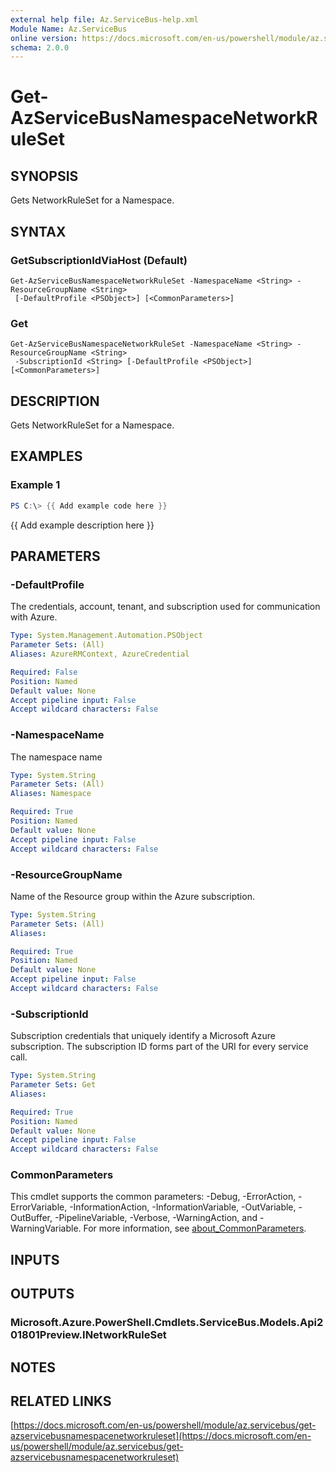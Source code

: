 ```yaml
---
external help file: Az.ServiceBus-help.xml
Module Name: Az.ServiceBus
online version: https://docs.microsoft.com/en-us/powershell/module/az.servicebus/get-azservicebusnamespacenetworkruleset
schema: 2.0.0
---
```


# Get-AzServiceBusNamespaceNetworkRuleSet

## SYNOPSIS
Gets NetworkRuleSet for a Namespace.

## SYNTAX

### GetSubscriptionIdViaHost (Default)
```
Get-AzServiceBusNamespaceNetworkRuleSet -NamespaceName <String> -ResourceGroupName <String>
 [-DefaultProfile <PSObject>] [<CommonParameters>]
```

### Get
```
Get-AzServiceBusNamespaceNetworkRuleSet -NamespaceName <String> -ResourceGroupName <String>
 -SubscriptionId <String> [-DefaultProfile <PSObject>] [<CommonParameters>]
```

## DESCRIPTION
Gets NetworkRuleSet for a Namespace.

## EXAMPLES

### Example 1
```powershell
PS C:\> {{ Add example code here }}
```

{{ Add example description here }}

## PARAMETERS

### -DefaultProfile
The credentials, account, tenant, and subscription used for communication with Azure.

```yaml
Type: System.Management.Automation.PSObject
Parameter Sets: (All)
Aliases: AzureRMContext, AzureCredential

Required: False
Position: Named
Default value: None
Accept pipeline input: False
Accept wildcard characters: False
```

### -NamespaceName
The namespace name

```yaml
Type: System.String
Parameter Sets: (All)
Aliases: Namespace

Required: True
Position: Named
Default value: None
Accept pipeline input: False
Accept wildcard characters: False
```

### -ResourceGroupName
Name of the Resource group within the Azure subscription.

```yaml
Type: System.String
Parameter Sets: (All)
Aliases:

Required: True
Position: Named
Default value: None
Accept pipeline input: False
Accept wildcard characters: False
```

### -SubscriptionId
Subscription credentials that uniquely identify a Microsoft Azure subscription.
The subscription ID forms part of the URI for every service call.

```yaml
Type: System.String
Parameter Sets: Get
Aliases:

Required: True
Position: Named
Default value: None
Accept pipeline input: False
Accept wildcard characters: False
```

### CommonParameters
This cmdlet supports the common parameters: -Debug, -ErrorAction, -ErrorVariable, -InformationAction, -InformationVariable, -OutVariable, -OutBuffer, -PipelineVariable, -Verbose, -WarningAction, and -WarningVariable. For more information, see [about_CommonParameters](http://go.microsoft.com/fwlink/?LinkID=113216).

## INPUTS

## OUTPUTS

### Microsoft.Azure.PowerShell.Cmdlets.ServiceBus.Models.Api201801Preview.INetworkRuleSet
## NOTES

## RELATED LINKS

[https://docs.microsoft.com/en-us/powershell/module/az.servicebus/get-azservicebusnamespacenetworkruleset](https://docs.microsoft.com/en-us/powershell/module/az.servicebus/get-azservicebusnamespacenetworkruleset)

